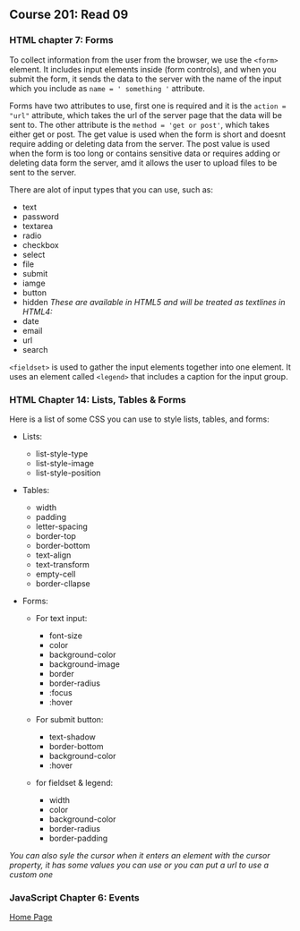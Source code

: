 ## **Course 201: Read 09**

### **HTML chapter 7: Forms**
To collect information from the user from the browser, we use the ``` <form> ``` element. It includes input elements inside (form controls), and when you submit the form, it sends the data to the server with the name of the input which you include as ``` name = ' something ' ``` attribute.

Forms have two attributes to use, first one is required and it is the ``` action = "url" ``` attribute, which takes the url of the server page that the data will be sent to. The other attribute is the ``` method = 'get or post' ```, which takes either get or post. The get value is used when the form is short and doesnt require adding or deleting data from the server. The post value is used when the form is too long or contains sensitive data or requires adding or deleting data form the server, amd it allows the user to upload files to be sent to the server.

There are alot of input types that you can use, such as:
* text
* password 
* textarea
* radio
* checkbox
* select
* file
* submit
* iamge
* button
* hidden
*These are available in HTML5 and will be treated as textlines in HTML4:*
* date
* email
* url
* search

``` <fieldset> ``` is used to gather the input elements together into one element. It uses an element called ``` <legend> ``` that includes a caption for the input group.


### **HTML Chapter 14: Lists, Tables & Forms**
Here is a list of some CSS you can use to style lists, tables, and forms:

* Lists:
    * list-style-type
    * list-style-image
    * list-style-position

* Tables:
    * width
    * padding
    * letter-spacing
    * border-top
    * border-bottom
    * text-align
    * text-transform
    * empty-cell
    * border-cllapse

* Forms:
    * For text input:
        * font-size
        * color
        * background-color
        * background-image
        * border
        * border-radius
        * :focus
        * :hover

    * For submit button:
        * text-shadow
        * border-bottom
        * background-color
        * :hover

    * for fieldset & legend:
        * width
        * color
        * background-color
        * border-radius
        * border-padding

*You can also syle the cursor when it enters an element with the cursor property, it has some values you can use or you can put a url to use a custom one*


### **JavaScript Chapter 6: Events**




[Home Page](README.md)